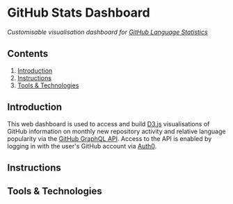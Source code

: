 # GitHub Stats Dashboard

_Customisable visualisation dashboard for [GitHub Language Statistics](https://githut.info)_

## Contents

1. [Introduction](#introduction)
2. [Instructions](#instructions)
3. [Tools & Technologies](#tools-&-technologies)

## Introduction

This web dashboard is used to access and build [D3.js](https://d3js.org) visualisations of GitHub information on monthly new repository activity and relative language popularity via the [GitHub GraphQL API](https://developer.github.com/v4/). Access to the API is enabled by logging in with the user's GitHub account via [Auth0](https://auth0.auth0.com).

## Instructions

## Tools & Technologies
